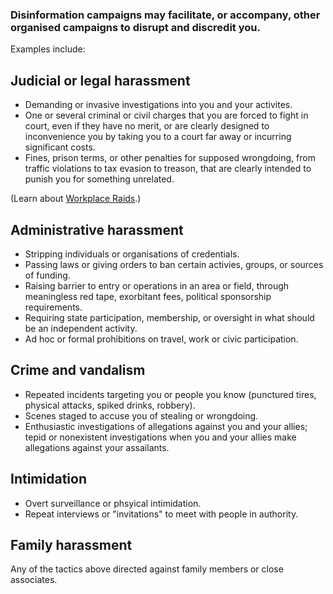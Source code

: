 [Title]: # (Harassment)
[Order]: # (5)

### Disinformation campaigns may facilitate, or accompany, other organised campaigns to disrupt and discredit you. 

Examples include: 

## Judicial or legal harassment 

* Demanding or invasive investigations into you and your activites.  
* One or several criminal or civil charges that you are forced to fight in court, even if they have no merit, or are clearly designed to inconvenience you by taking you to a court far away or incurring significant costs.  
* Fines, prison terms, or other penalties for supposed wrongdoing, from traffic violations to tax evasion to treason, that are clearly intended to punish you for something unrelated. 

(Learn about [Workplace Raids](umbrella://information/protect-your-workspace).)

## Administrative harassment

* Stripping individuals or organisations of credentials. 
* Passing laws or giving orders to ban certain activies, groups, or sources of funding. 
* Raising barrier to entry or operations in an area or field, through meaningless red tape, exorbitant fees, political sponsorship requirements.
* Requiring state participation, membership, or oversight in what should be an independent activity.   
* Ad hoc or formal prohibitions on travel, work or civic participation. 

## Crime and vandalism

* Repeated incidents targeting you or people you know (punctured tires, physical attacks, spiked drinks, robbery).
* Scenes staged to accuse you of stealing or wrongdoing. 
* Enthusiastic investigations of allegations against you and your allies; tepid or nonexistent investigations when you and your allies make allegations against your assailants. 

## Intimidation

* Overt surveillance or phsyical intimidation. 
* Repeat interviews or "invitations" to meet with people in authority.  

## Family harassment

Any of the tactics above directed against family members or close associates. 
